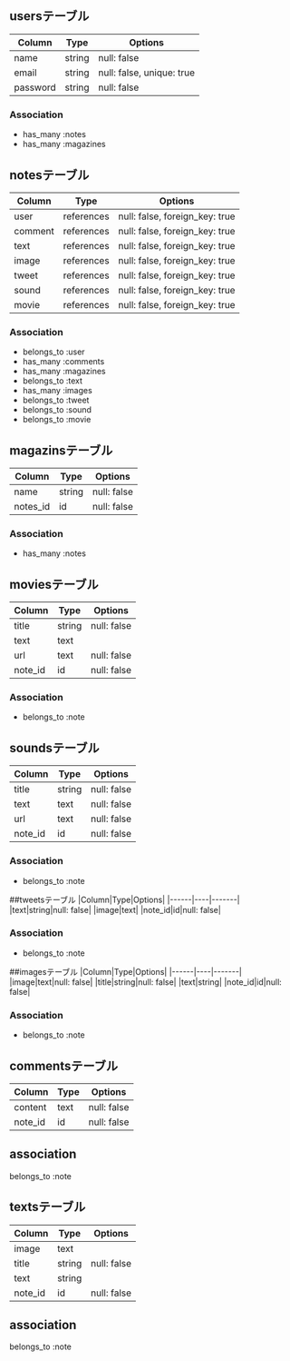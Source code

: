 ## usersテーブル
|Column|Type|Options|
|------|----|-------|
|name|string|null: false|
|email|string|null: false, unique: true|
|password|string|null: false|
### Association
- has_many :notes
- has_many :magazines

## notesテーブル
|Column|Type|Options|
|------|----|-------|
|user|references|null: false, foreign_key: true|
|comment|references|null: false, foreign_key: true|
|text|references|null: false, foreign_key: true|
|image|references|null: false, foreign_key: true|
|tweet|references|null: false, foreign_key: true|
|sound|references|null: false, foreign_key: true|
|movie|references|null: false, foreign_key: true|
### Association
- belongs_to :user
- has_many :comments
- has_many :magazines
- belongs_to :text
- has_many :images
- belongs_to :tweet
- belongs_to :sound
- belongs_to :movie

## magazinsテーブル
|Column|Type|Options|
|------|----|-------|
|name|string|null: false|
|notes_id|id|null: false|
### Association
- has_many :notes

## moviesテーブル
|Column|Type|Options|
|------|----|-------|
|title|string|null: false|
|text|text|
|url|text|null: false|
|note_id|id|null: false|
### Association
- belongs_to :note

## soundsテーブル
|Column|Type|Options|
|------|----|-------|
|title|string|null: false|
|text|text|null: false|
|url|text|null: false|
|note_id|id|null: false|
### Association
- belongs_to :note

##tweetsテーブル
|Column|Type|Options|
|------|----|-------|
|text|string|null: false|
|image|text|
|note_id|id|null: false|
### Association
- belongs_to :note

##imagesテーブル
|Column|Type|Options|
|------|----|-------|
|image|text|null: false|
|title|string|null: false|
|text|string|
|note_id|id|null: false|
### Association
- belongs_to :note

## commentsテーブル
|Column|Type|Options|
|------|----|-------|
|content|text| null: false|
|note_id|id| null: false |
## association
belongs_to :note

## textsテーブル
|Column|Type|Options|
|------|----|-------|
|image|text|
|title|string|null: false|
|text|string|
|note_id|id| null: false |
## association
belongs_to :note
